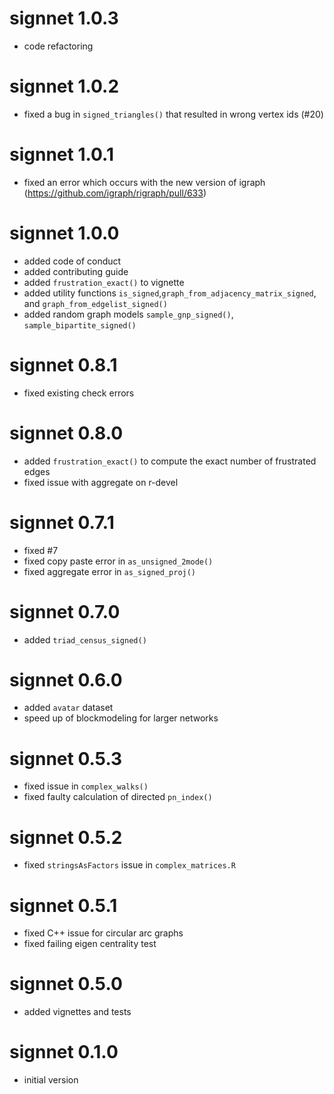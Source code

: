 # signnet 1.0.3

* code refactoring

# signnet 1.0.2

* fixed a bug in `signed_triangles()` that resulted in wrong vertex ids (#20)

# signnet 1.0.1

* fixed an error which occurs with the new version of igraph (https://github.com/igraph/rigraph/pull/633)

# signnet 1.0.0

* added code of conduct
* added contributing guide
* added `frustration_exact()` to vignette
* added utility functions `is_signed`,`graph_from_adjacency_matrix_signed`, and `graph_from_edgelist_signed()`
* added random graph models `sample_gnp_signed()`, `sample_bipartite_signed()`

# signnet 0.8.1

* fixed existing check errors

# signnet 0.8.0

* added `frustration_exact()` to compute the exact number of frustrated edges
* fixed issue with aggregate on r-devel

# signnet 0.7.1

* fixed #7
* fixed copy paste error in `as_unsigned_2mode()`
* fixed aggregate error in `as_signed_proj()`

# signnet 0.7.0

* added `triad_census_signed()`

# signnet 0.6.0

* added `avatar` dataset
* speed up of blockmodeling for larger networks

# signnet 0.5.3

* fixed issue in `complex_walks()`
* fixed faulty calculation of directed `pn_index()`

# signnet 0.5.2

* fixed `stringsAsFactors` issue in `complex_matrices.R`

# signnet 0.5.1

* fixed C++ issue for circular arc graphs
* fixed failing eigen centrality test

# signnet 0.5.0

* added vignettes and tests

# signnet 0.1.0

* initial version


